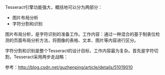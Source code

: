 

Tesseract引擎功能强大，概括地可以分为两部分：

- 图片布局分析
- 字符分割和识别


图片布局分析，是字符识别的准备工作。工作内容：通过一种混合的基于制表位检测的页面布局分析方法，将图像的表格、文本、图片等内容进行区分。

字符分割和识别是整个Tesseract的设计目标，工作内容最为复杂。首先是字符切割，Tesseract采用两步走战略：



参考：http://blog.csdn.net/guzhenping/article/details/51019010
